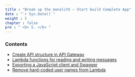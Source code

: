 ```yaml
---
title : "Break up the monolith – Start build Complete App"
date : "`r Sys.Date()`"
weight : 5
chapter : false
pre : " <b> 5. </b> "
---
```



### Contents

- [Create API structure in API Gateway](5.1-api/)
- [Lambda functions for reading and writing messages](5.2-lambda/)
- [Exporting a JavaScript client and Swagger](5.3-export/)
- [Remove hard-coded user names from Lambda](5.4-remove/)
